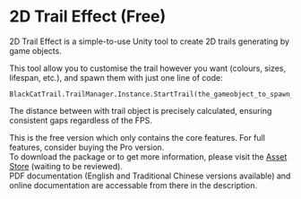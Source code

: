 # 2D Trail Effect (Free)

2D Trail Effect is a simple-to-use Unity tool to create 2D trails generating by game objects. 

This tool allow you to customise the trail however you want (colours, sizes, lifespan, etc.), and spawn them with just one line of code:
```
BlackCatTrail.TrailManager.Instance.StartTrail(the_gameobject_to_spawn_the_trail);
```

The distance between with trail object is precisely calculated, ensuring consistent gaps regardless of the FPS.

This is the free version which only contains the core features. For full features, consider buying the Pro version.  
To download the package or to get more information, please visit the [Asset Store](https://assetstore.unity.com/packages/slug/321665) (waiting to be reviewed).  
PDF documentation (English and Traditional Chinese versions available) and online documentation are accessable from there in the description.
